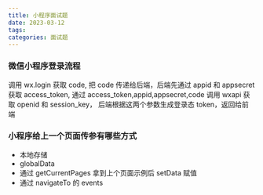 ```yaml
---
title: 小程序面试题
date: 2023-03-12
tags:
categories: 面试题
---
```


### 微信小程序登录流程

调用 wx.login 获取 code, 把 code 传递给后端，后端先通过 appid 和 appsecret 获取 access_token, 通过 access_token,appid,appsecret,code 调用 wxapi 获取 openid 和 session_key， 后端根据这两个参数生成登录态 token，返回给前端

<!-- more -->

### 小程序给上一个页面传参有哪些方式

- 本地存储
- globalData
- 通过 getCurrentPages 拿到上个页面示例后 setData 赋值
- 通过 navigateTo 的 events
